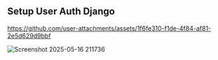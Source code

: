 ## Setup User Auth Django

https://github.com/user-attachments/assets/1f6fe310-f1de-4f84-af81-2e5d629d9bbf

![Screenshot 2025-05-16 211736](https://github.com/user-attachments/assets/dabe2512-139f-4080-90b2-7062da5aadc2)
